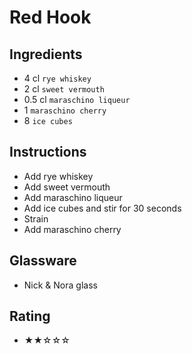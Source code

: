 # Red Hook

## Ingredients
- 4 cl `rye whiskey`
- 2 cl `sweet vermouth`
- 0.5 cl `maraschino liqueur`
- 1 `maraschino cherry`
- 8 `ice cubes`

## Instructions
- Add rye whiskey
- Add sweet vermouth
- Add maraschino liqueur
- Add ice cubes and stir for 30 seconds
- Strain
- Add maraschino cherry

## Glassware
- Nick & Nora glass

## Rating
- ★★☆☆☆